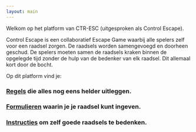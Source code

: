 ```yaml
---
layout: main
---
```



Welkom op het platform van CTR-ESC (uitgesproken als Control Escape).

Control Escape is een collaboratief Escape Game waarbij alle spelers zelf voor een raadsel zorgen. 
De raadsels worden samengevoegd en doorheen geschud. De spelers moeten samen de raadsels kraken binnen de opgelegde tijd zonder de hulp van de bedenker van elk raadsel. Dit allemaal kort door de bocht.

Op dit platform vind je: 
### [Regels](.assets/regels.md) die alles nog eens helder uitleggen. 
### [Formulieren](.assets/formulier.md) waarin je je raadsel kunt ingeven. 
### [Instructies](.assets/instructies.md) om zelf goede raadsels te bedenken.

